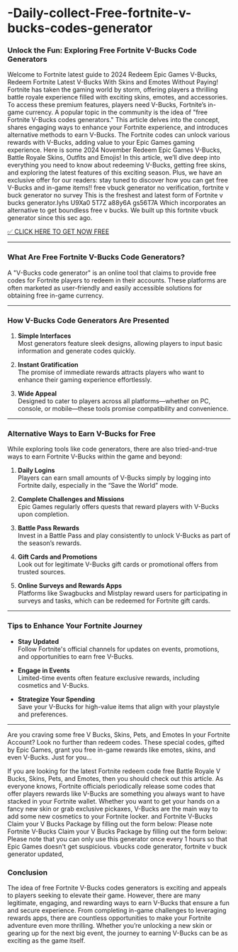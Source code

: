 # -Daily-collect-Free-fortnite-v-bucks-codes-generator

### **Unlock the Fun: Exploring Free Fortnite V-Bucks Code Generators**  

Welcome to Fortnite latest guide to 2024  Redeem Epic Games V-Bucks, Redeem Fortnite Latest V-Bucks With Skins and Emotes Without Paying! Fortnite has taken the gaming world by storm, offering players a thrilling battle royale experience filled with exciting skins, emotes, and accessories. To access these premium features, players need V-Bucks, Fortnite’s in-game currency. A popular topic in the community is the idea of "free Fortnite V-Bucks codes generators." This article delves into the concept, shares engaging ways to enhance your Fortnite experience, and introduces alternative methods to earn V-Bucks. The Fortnite codes can unlock various rewards with V-Bucks, adding value to your Epic Games gaming experience. Here is some 2024 November Redeem Epic Games V-Bucks, Battle Royale Skins, Outfits and Emojis! In this article, we’ll dive deep into everything you need to know about redeeming V-Bucks, getting free skins, and exploring the latest features of this exciting season. Plus, we have an exclusive offer for our readers: stay tuned to discover how you can get free V-Bucks and in-game items!! free vbuck generator no verification, fortnite v buck generator no survey This is the freshest and latest form of Fortnite v bucks generator.Iyhs U9Xa0 5T7Z a88y6A gs56T7A Which incorporates an alternative to get boundless free v bucks. We built up this fortnite vbuck generator since this sec ago.


[✅ CLICK HERE TO GET NOW FREE](https://tinyurl.com/mrxu4af2)

---

### **What Are Free Fortnite V-Bucks Code Generators?**  

A "V-Bucks code generator" is an online tool that claims to provide free codes for Fortnite players to redeem in their accounts. These platforms are often marketed as user-friendly and easily accessible solutions for obtaining free in-game currency.  

---

### **How V-Bucks Code Generators Are Presented**  

1. **Simple Interfaces**  
   Most generators feature sleek designs, allowing players to input basic information and generate codes quickly.  

2. **Instant Gratification**  
   The promise of immediate rewards attracts players who want to enhance their gaming experience effortlessly.  

3. **Wide Appeal**  
   Designed to cater to players across all platforms—whether on PC, console, or mobile—these tools promise compatibility and convenience.  

---

### **Alternative Ways to Earn V-Bucks for Free**  

While exploring tools like code generators, there are also tried-and-true ways to earn Fortnite V-Bucks within the game and beyond:  

1. **Daily Logins**  
   Players can earn small amounts of V-Bucks simply by logging into Fortnite daily, especially in the “Save the World” mode.  

2. **Complete Challenges and Missions**  
   Epic Games regularly offers quests that reward players with V-Bucks upon completion.  

3. **Battle Pass Rewards**  
   Invest in a Battle Pass and play consistently to unlock V-Bucks as part of the season’s rewards.  

4. **Gift Cards and Promotions**  
   Look out for legitimate V-Bucks gift cards or promotional offers from trusted sources.  

5. **Online Surveys and Rewards Apps**  
   Platforms like Swagbucks and Mistplay reward users for participating in surveys and tasks, which can be redeemed for Fortnite gift cards.  

---

### **Tips to Enhance Your Fortnite Journey**  

- **Stay Updated**  
   Follow Fortnite's official channels for updates on events, promotions, and opportunities to earn free V-Bucks.  

- **Engage in Events**  
   Limited-time events often feature exclusive rewards, including cosmetics and V-Bucks.  

- **Strategize Your Spending**  
   Save your V-Bucks for high-value items that align with your playstyle and preferences.  

---

Are you craving some free V Bucks, Skins, Pets, and Emotes In your Fortnite Account? Look no further than redeem codes. These special codes, gifted by Epic Games, grant you free in-game rewards like emotes, skins, and even V-Bucks. Just for you...

If you are looking for the latest Fortnite redeem code free Battle Royale V Bucks, Skins, Pets, and Emotes, then you should check out this article. As everyone knows, Fortnite officials periodically release some codes that offer players rewards like V-Bucks are something you always want to have stacked in your Fortnite wallet. Whether you want to get your hands on a fancy new skin or grab exclusive pickaxes, V-Bucks are the main way to add some new cosmetics to your Fortnite locker.
and Fortnite V-Bucks Claim your V Bucks Package by filling out the form below: Please note Fortnite V-Bucks Claim your V Bucks Package by filling out the form below: Please note that you can only use this generator once every 1 hours so that Epic Games doesn't get suspicious. vbucks code generator, fortnite v buck generator updated,

### **Conclusion**  

The idea of free Fortnite V-Bucks codes generators is exciting and appeals to players seeking to elevate their game. However, there are many legitimate, engaging, and rewarding ways to earn V-Bucks that ensure a fun and secure experience. From completing in-game challenges to leveraging rewards apps, there are countless opportunities to make your Fortnite adventure even more thrilling. Whether you’re unlocking a new skin or gearing up for the next big event, the journey to earning V-Bucks can be as exciting as the game itself.
